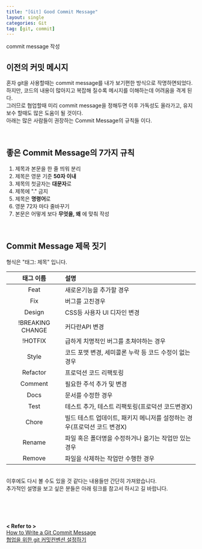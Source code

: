 ```yaml
---
title: "[Git] Good Commit Message"
layout: single
categories: Git
tag: [git, commit]
---
```

commit message 작성

## 이전의 커밋 메시지
혼자 git을 사용할때는 commit message를 내가 보기편한 방식으로 작명하면되었다. <br />
하지만, 코드의 내용이 많아지고 복잡해 질수록 메시지를 이해하는데 어려움을 격게 된다.<br />
그러므로 협업할때 미리 commit message을 정해두면 이후 가독성도 올라가고, 유지보수 할때도 많은 도움이 될 것이다. <br />
아래는 많은 사람들이 권장하는 Commit Message의 규칙들 이다. <br />

<br />

## 좋은 Commit Message의 7가지 규칙

1. 제목과 본문을 한 줄 띄워 분리
2. 제목은 영문 기준 **50자 이내**
3. 제목의 첫글자는 **대문자**로
4. 제목에 "." 금지
5. 제목은 **명령어**로
6. 영문 72자 마다 줄바꾸기
7. 본문은 어떻게 보다 **무엇을, 왜** 에 맞춰 작성

<br />

## Commit Message 제목 짓기
형식은 "태그: 제목" 입니다.

|  **태그 이름**   | **설명**                                                     |
| :--------------: | :----------------------------------------------------------- |
|       Feat       | 새로운기능을 추가할 경우                                     |
|       Fix        | 버그를 고친경우                                              |
|      Design      | CSS등 사용자 UI 디자인 변경                                  |
| !BREAKING CHANGE | 커다란API 변경                                               |
|     !HOTFIX      | 급하게 치명적인 버그를 초쳐야하는 경우                       |
|      Style       | 코드 포맷 변경, 세미콜론 누락 등 코드 수정이 없는 경우       |
|     Refactor     | 프로덕션 코드 리팩토링                                       |
|     Comment      | 필요한 주석 추가 및 변경                                     |
|       Docs       | 문서를 수정한 경우                                           |
|       Test       | 테스트 추가, 테스트 리팩토링(프로덕션 코드변경X)             |
|      Chore       | 빌드 테스트 업데이트, 패키지 메니저를 설정하는 경우(프로덕션 코드 변경X) |
|      Rename      | 파일 혹은 폴더명을 수정하거나 옮기는 작업만 있는 경우        |
|      Remove      | 파일을 삭제하는 작업만 수행한 경우                           |


<br />
이후에도 다시 볼 수도 있을 것 같다는 내용들만 간단히 가져왔습니다. <br />
추가적인 설명을 보고 싶은 분들은 아래 링크를 참고서 하시고 길 바랍니다.<br />

<br />
<br />
<br />
<br />

**< Refer to >**<br />
<span class="link">
[How to Write a Git Commit Message](https://chris.beams.io/posts/git-commit/)<br />
[협업을 위한 git 커밋컨벤션 설정하기](https://overcome-the-limits.tistory.com/entry/%ED%98%91%EC%97%85-%ED%98%91%EC%97%85%EC%9D%84-%EC%9C%84%ED%95%9C-%EA%B8%B0%EB%B3%B8%EC%A0%81%EC%9D%B8-git-%EC%BB%A4%EB%B0%8B%EC%BB%A8%EB%B2%A4%EC%85%98-%EC%84%A4%EC%A0%95%ED%95%98%EA%B8%B0)
</span>

